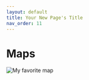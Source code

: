 ```yaml
---
layout: default
title: Your New Page's Title
nav_order: 11
---
```


# Maps
![My favorite map](img/fav-map.png)
